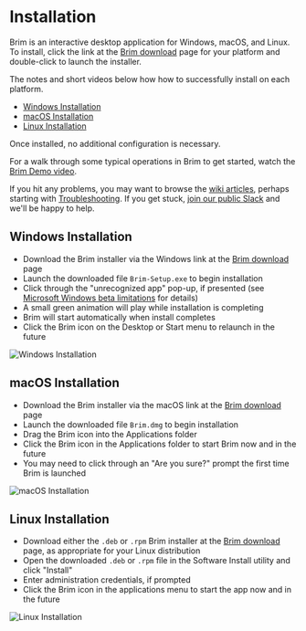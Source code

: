 # Installation

Brim is an interactive desktop application for Windows, macOS, and Linux.
To install, click the link at the
[Brim download](https://www.brimsecurity.com/download/) page for your platform
and double-click to launch the installer.

The notes and short videos below how how to successfully install on each
platform.

   * [Windows Installation](#windows-installation)
   * [macOS Installation](#macos-installation)
   * [Linux Installation](#linux-installation)

Once installed, no additional configuration is necessary.

For a walk through some typical operations in Brim to get started, watch the
[Brim Demo video](https://www.youtube.com/watch?v=InT-7WZ5Y2Y).

If you hit any problems, you may want to browse the
[wiki articles](https://github.com/brimsec/brim/wiki), perhaps starting with
[Troubleshooting](https://github.com/brimsec/brim/wiki/Troubleshooting).
If you get stuck,
[join our public Slack](https://www.brimsecurity.com/join-slack/) and we'll be
happy to help.

## Windows Installation

* Download the Brim installer via the Windows link at the [Brim download](https://www.brimsecurity.com/download/) page
* Launch the downloaded file `Brim-Setup.exe` to begin installation
* Click through the "unrecognized app" pop-up, if presented (see [Microsoft Windows beta limitations](https://github.com/brimsec/brim/wiki/Microsoft-Windows-beta-limitations) for details)
* A small green animation will play while installation is completing
* Brim will start automatically when install completes
* Click the Brim icon on the Desktop or Start menu to relaunch in the future

![Windows Installation](media/Windows-installation.gif)

## macOS Installation

* Download the Brim installer via the macOS link at the [Brim download](https://www.brimsecurity.com/download/) page
* Launch the downloaded file `Brim.dmg` to begin installation
* Drag the Brim icon into the Applications folder
* Click the Brim icon in the Applications folder to start Brim now and in the future
* You may need to click through an "Are you sure?" prompt the first time Brim is launched

![macOS Installation](media/macOS-installation.gif)

## Linux Installation

* Download either the `.deb` or `.rpm` Brim installer at the [Brim download](https://www.brimsecurity.com/download/) page, as appropriate for your Linux distribution
* Open the downloaded `.deb` or `.rpm` file in the Software Install utility and click "Install"
* Enter administration credentials, if prompted
* Click the Brim icon in the applications menu to start the app now and in the future

![Linux Installation](media/Linux-installation.gif)

